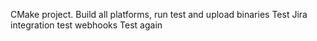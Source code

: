 CMake project. Build all platforms, run test and upload binaries
Test Jira integration
test webhooks
Test again

